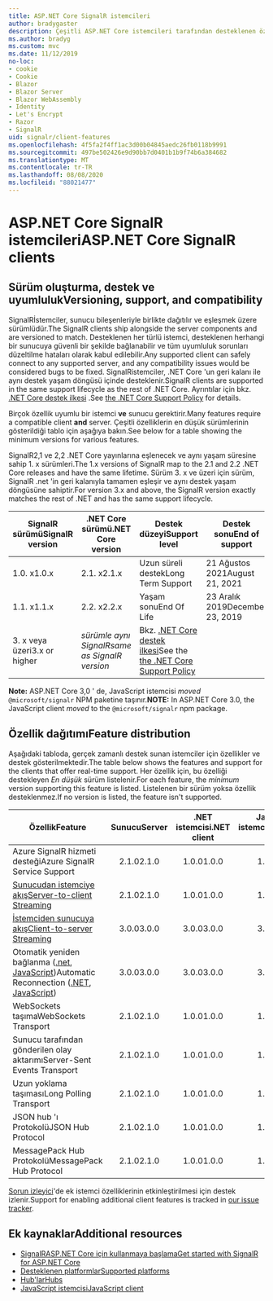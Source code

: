 ```yaml
---
title: ASP.NET Core SignalR istemcileri
author: bradygaster
description: Çeşitli ASP.NET Core istemcileri tarafından desteklenen özellikleri öğrenin SignalR .
ms.author: bradyg
ms.custom: mvc
ms.date: 11/12/2019
no-loc:
- cookie
- Cookie
- Blazor
- Blazor Server
- Blazor WebAssembly
- Identity
- Let's Encrypt
- Razor
- SignalR
uid: signalr/client-features
ms.openlocfilehash: 4f5fa2f4ff1ac3d00b04845aedc26fb0118b9991
ms.sourcegitcommit: 497be502426e9d90bb7d0401b1b9f74b6a384682
ms.translationtype: MT
ms.contentlocale: tr-TR
ms.lasthandoff: 08/08/2020
ms.locfileid: "88021477"
---
```

# <a name="aspnet-core-no-locsignalr-clients"></a><span data-ttu-id="85541-103">ASP.NET Core SignalR istemcileri</span><span class="sxs-lookup"><span data-stu-id="85541-103">ASP.NET Core SignalR clients</span></span>

## <a name="versioning-support-and-compatibility"></a><span data-ttu-id="85541-104">Sürüm oluşturma, destek ve uyumluluk</span><span class="sxs-lookup"><span data-stu-id="85541-104">Versioning, support, and compatibility</span></span>

<span data-ttu-id="85541-105">SignalRİstemciler, sunucu bileşenleriyle birlikte dağıtılır ve eşleşmek üzere sürümlüdür.</span><span class="sxs-lookup"><span data-stu-id="85541-105">The SignalR clients ship alongside the server components and are versioned to match.</span></span> <span data-ttu-id="85541-106">Desteklenen her türlü istemci, desteklenen herhangi bir sunucuya güvenli bir şekilde bağlanabilir ve tüm uyumluluk sorunları düzeltilme hataları olarak kabul edilebilir.</span><span class="sxs-lookup"><span data-stu-id="85541-106">Any supported client can safely connect to any supported server, and any compatibility issues would be considered bugs to be fixed.</span></span> <span data-ttu-id="85541-107">SignalRistemciler, .NET Core 'un geri kalanı ile aynı destek yaşam döngüsü içinde desteklenir.</span><span class="sxs-lookup"><span data-stu-id="85541-107">SignalR clients are supported in the same support lifecycle as the rest of .NET Core.</span></span> <span data-ttu-id="85541-108">Ayrıntılar için bkz. [.NET Core destek ilkesi](https://dotnet.microsoft.com/platform/support/policy/dotnet-core) .</span><span class="sxs-lookup"><span data-stu-id="85541-108">See [the .NET Core Support Policy](https://dotnet.microsoft.com/platform/support/policy/dotnet-core) for details.</span></span>

<span data-ttu-id="85541-109">Birçok özellik uyumlu bir istemci **ve** sunucu gerektirir.</span><span class="sxs-lookup"><span data-stu-id="85541-109">Many features require a compatible client **and** server.</span></span> <span data-ttu-id="85541-110">Çeşitli özelliklerin en düşük sürümlerinin gösterildiği tablo için aşağıya bakın.</span><span class="sxs-lookup"><span data-stu-id="85541-110">See below for a table showing the minimum versions for various features.</span></span>

<span data-ttu-id="85541-111">SignalR2,1 ve 2,2 .NET Core yayınlarına eşlenecek ve aynı yaşam süresine sahip 1. x sürümleri.</span><span class="sxs-lookup"><span data-stu-id="85541-111">The 1.x versions of SignalR map to the 2.1 and 2.2 .NET Core releases and have the same lifetime.</span></span> <span data-ttu-id="85541-112">Sürüm 3. x ve üzeri için sürüm, SignalR .net 'in geri kalanıyla tamamen eşleşir ve aynı destek yaşam döngüsüne sahiptir.</span><span class="sxs-lookup"><span data-stu-id="85541-112">For version 3.x and above, the SignalR version exactly matches the rest of .NET and has the same support lifecycle.</span></span>

| <span data-ttu-id="85541-113">SignalR sürümü</span><span class="sxs-lookup"><span data-stu-id="85541-113">SignalR version</span></span> | <span data-ttu-id="85541-114">.NET Core sürümü</span><span class="sxs-lookup"><span data-stu-id="85541-114">.NET Core version</span></span> | <span data-ttu-id="85541-115">Destek düzeyi</span><span class="sxs-lookup"><span data-stu-id="85541-115">Support level</span></span> | <span data-ttu-id="85541-116">Destek sonu</span><span class="sxs-lookup"><span data-stu-id="85541-116">End of support</span></span> |
| - | - | - | - |
| <span data-ttu-id="85541-117">1.0. x</span><span class="sxs-lookup"><span data-stu-id="85541-117">1.0.x</span></span> | <span data-ttu-id="85541-118">2.1. x</span><span class="sxs-lookup"><span data-stu-id="85541-118">2.1.x</span></span> | <span data-ttu-id="85541-119">Uzun süreli destek</span><span class="sxs-lookup"><span data-stu-id="85541-119">Long Term Support</span></span> | <span data-ttu-id="85541-120">21 Ağustos 2021</span><span class="sxs-lookup"><span data-stu-id="85541-120">August 21, 2021</span></span> |
| <span data-ttu-id="85541-121">1.1. x</span><span class="sxs-lookup"><span data-stu-id="85541-121">1.1.x</span></span> | <span data-ttu-id="85541-122">2.2. x</span><span class="sxs-lookup"><span data-stu-id="85541-122">2.2.x</span></span> | <span data-ttu-id="85541-123">Yaşam sonu</span><span class="sxs-lookup"><span data-stu-id="85541-123">End Of Life</span></span> | <span data-ttu-id="85541-124">23 Aralık 2019</span><span class="sxs-lookup"><span data-stu-id="85541-124">December 23, 2019</span></span> |
| <span data-ttu-id="85541-125">3. x veya üzeri</span><span class="sxs-lookup"><span data-stu-id="85541-125">3.x or higher</span></span> | <span data-ttu-id="85541-126">*sürümle aynı SignalR*</span><span class="sxs-lookup"><span data-stu-id="85541-126">*same as SignalR version*</span></span> | <span data-ttu-id="85541-127">Bkz. [.NET Core destek ilkesi](https://dotnet.microsoft.com/platform/support/policy/dotnet-core)</span><span class="sxs-lookup"><span data-stu-id="85541-127">See the [the .NET Core Support Policy](https://dotnet.microsoft.com/platform/support/policy/dotnet-core)</span></span> |

<span data-ttu-id="85541-128">**Note:** ASP.NET Core 3,0 ' de, JavaScript istemcisi *moved* `@microsoft/signalr` NPM paketine taşınır.</span><span class="sxs-lookup"><span data-stu-id="85541-128">**NOTE:** In ASP.NET Core 3.0, the JavaScript client *moved* to the `@microsoft/signalr` npm package.</span></span>

## <a name="feature-distribution"></a><span data-ttu-id="85541-129">Özellik dağıtımı</span><span class="sxs-lookup"><span data-stu-id="85541-129">Feature distribution</span></span>

<span data-ttu-id="85541-130">Aşağıdaki tabloda, gerçek zamanlı destek sunan istemciler için özellikler ve destek gösterilmektedir.</span><span class="sxs-lookup"><span data-stu-id="85541-130">The table below shows the features and support for the clients that offer real-time support.</span></span> <span data-ttu-id="85541-131">Her özellik için, bu özelliği destekleyen *En düşük* sürüm listelenir.</span><span class="sxs-lookup"><span data-stu-id="85541-131">For each feature, the *minimum* version supporting this feature is listed.</span></span> <span data-ttu-id="85541-132">Listelenen bir sürüm yoksa özellik desteklenmez.</span><span class="sxs-lookup"><span data-stu-id="85541-132">If no version is listed, the feature isn't supported.</span></span>

| <span data-ttu-id="85541-133">Özellik</span><span class="sxs-lookup"><span data-stu-id="85541-133">Feature</span></span> | <span data-ttu-id="85541-134">Sunucu</span><span class="sxs-lookup"><span data-stu-id="85541-134">Server</span></span> | <span data-ttu-id="85541-135">.NET istemcisi</span><span class="sxs-lookup"><span data-stu-id="85541-135">.NET client</span></span> | <span data-ttu-id="85541-136">JavaScript istemcisi</span><span class="sxs-lookup"><span data-stu-id="85541-136">JavaScript client</span></span> | <span data-ttu-id="85541-137">Java istemcisi</span><span class="sxs-lookup"><span data-stu-id="85541-137">Java client</span></span> |
| ---- | :-: | :-: | :-: | :-: |
| <span data-ttu-id="85541-138">Azure SignalR hizmeti desteği</span><span class="sxs-lookup"><span data-stu-id="85541-138">Azure SignalR Service Support</span></span> |<span data-ttu-id="85541-139">2.1.0</span><span class="sxs-lookup"><span data-stu-id="85541-139">2.1.0</span></span>|<span data-ttu-id="85541-140">1.0.0</span><span class="sxs-lookup"><span data-stu-id="85541-140">1.0.0</span></span>|<span data-ttu-id="85541-141">1.0.0</span><span class="sxs-lookup"><span data-stu-id="85541-141">1.0.0</span></span>|<span data-ttu-id="85541-142">1.0.0</span><span class="sxs-lookup"><span data-stu-id="85541-142">1.0.0</span></span>|
| [<span data-ttu-id="85541-143">Sunucudan istemciye akış</span><span class="sxs-lookup"><span data-stu-id="85541-143">Server-to-client Streaming</span></span>](xref:signalr/streaming)          |<span data-ttu-id="85541-144">2.1.0</span><span class="sxs-lookup"><span data-stu-id="85541-144">2.1.0</span></span>|<span data-ttu-id="85541-145">1.0.0</span><span class="sxs-lookup"><span data-stu-id="85541-145">1.0.0</span></span>|<span data-ttu-id="85541-146">1.0.0</span><span class="sxs-lookup"><span data-stu-id="85541-146">1.0.0</span></span>|<span data-ttu-id="85541-147">1.0.0</span><span class="sxs-lookup"><span data-stu-id="85541-147">1.0.0</span></span>|
| [<span data-ttu-id="85541-148">İstemciden sunucuya akış</span><span class="sxs-lookup"><span data-stu-id="85541-148">Client-to-server Streaming</span></span>](xref:signalr/streaming)          |<span data-ttu-id="85541-149">3.0.0</span><span class="sxs-lookup"><span data-stu-id="85541-149">3.0.0</span></span>|<span data-ttu-id="85541-150">3.0.0</span><span class="sxs-lookup"><span data-stu-id="85541-150">3.0.0</span></span>|<span data-ttu-id="85541-151">3.0.0</span><span class="sxs-lookup"><span data-stu-id="85541-151">3.0.0</span></span>|<span data-ttu-id="85541-152">3.0.0</span><span class="sxs-lookup"><span data-stu-id="85541-152">3.0.0</span></span>|
| <span data-ttu-id="85541-153">Otomatik yeniden bağlanma ([.net](/aspnet/core/signalr/dotnet-client?view=aspnetcore-3.0&tabs=visual-studio#handle-lost-connection), [JavaScript](/aspnet/core/signalr/javascript-client?view=aspnetcore-3.0#reconnect-clients))</span><span class="sxs-lookup"><span data-stu-id="85541-153">Automatic Reconnection ([.NET](/aspnet/core/signalr/dotnet-client?view=aspnetcore-3.0&tabs=visual-studio#handle-lost-connection), [JavaScript](/aspnet/core/signalr/javascript-client?view=aspnetcore-3.0#reconnect-clients))</span></span>          |<span data-ttu-id="85541-154">3.0.0</span><span class="sxs-lookup"><span data-stu-id="85541-154">3.0.0</span></span>|<span data-ttu-id="85541-155">3.0.0</span><span class="sxs-lookup"><span data-stu-id="85541-155">3.0.0</span></span>|<span data-ttu-id="85541-156">3.0.0</span><span class="sxs-lookup"><span data-stu-id="85541-156">3.0.0</span></span>|❌|
| <span data-ttu-id="85541-157">WebSockets taşıma</span><span class="sxs-lookup"><span data-stu-id="85541-157">WebSockets Transport</span></span> |<span data-ttu-id="85541-158">2.1.0</span><span class="sxs-lookup"><span data-stu-id="85541-158">2.1.0</span></span>|<span data-ttu-id="85541-159">1.0.0</span><span class="sxs-lookup"><span data-stu-id="85541-159">1.0.0</span></span>|<span data-ttu-id="85541-160">1.0.0</span><span class="sxs-lookup"><span data-stu-id="85541-160">1.0.0</span></span>|<span data-ttu-id="85541-161">1.0.0</span><span class="sxs-lookup"><span data-stu-id="85541-161">1.0.0</span></span>|
| <span data-ttu-id="85541-162">Sunucu tarafından gönderilen olay aktarımı</span><span class="sxs-lookup"><span data-stu-id="85541-162">Server-Sent Events Transport</span></span> |<span data-ttu-id="85541-163">2.1.0</span><span class="sxs-lookup"><span data-stu-id="85541-163">2.1.0</span></span>|<span data-ttu-id="85541-164">1.0.0</span><span class="sxs-lookup"><span data-stu-id="85541-164">1.0.0</span></span>|<span data-ttu-id="85541-165">1.0.0</span><span class="sxs-lookup"><span data-stu-id="85541-165">1.0.0</span></span>|❌|
| <span data-ttu-id="85541-166">Uzun yoklama taşıması</span><span class="sxs-lookup"><span data-stu-id="85541-166">Long Polling Transport</span></span> |<span data-ttu-id="85541-167">2.1.0</span><span class="sxs-lookup"><span data-stu-id="85541-167">2.1.0</span></span>|<span data-ttu-id="85541-168">1.0.0</span><span class="sxs-lookup"><span data-stu-id="85541-168">1.0.0</span></span>|<span data-ttu-id="85541-169">1.0.0</span><span class="sxs-lookup"><span data-stu-id="85541-169">1.0.0</span></span>|<span data-ttu-id="85541-170">3.0.0</span><span class="sxs-lookup"><span data-stu-id="85541-170">3.0.0</span></span>|
| <span data-ttu-id="85541-171">JSON hub 'ı Protokolü</span><span class="sxs-lookup"><span data-stu-id="85541-171">JSON Hub Protocol</span></span> |<span data-ttu-id="85541-172">2.1.0</span><span class="sxs-lookup"><span data-stu-id="85541-172">2.1.0</span></span>|<span data-ttu-id="85541-173">1.0.0</span><span class="sxs-lookup"><span data-stu-id="85541-173">1.0.0</span></span>|<span data-ttu-id="85541-174">1.0.0</span><span class="sxs-lookup"><span data-stu-id="85541-174">1.0.0</span></span>|<span data-ttu-id="85541-175">1.0.0</span><span class="sxs-lookup"><span data-stu-id="85541-175">1.0.0</span></span>|
| <span data-ttu-id="85541-176">MessagePack Hub Protokolü</span><span class="sxs-lookup"><span data-stu-id="85541-176">MessagePack Hub Protocol</span></span> |<span data-ttu-id="85541-177">2.1.0</span><span class="sxs-lookup"><span data-stu-id="85541-177">2.1.0</span></span>|<span data-ttu-id="85541-178">1.0.0</span><span class="sxs-lookup"><span data-stu-id="85541-178">1.0.0</span></span>|<span data-ttu-id="85541-179">1.0.0</span><span class="sxs-lookup"><span data-stu-id="85541-179">1.0.0</span></span>|❌|

<span data-ttu-id="85541-180">[Sorun izleyici](https://github.com/dotnet/AspNetCore/issues)'de ek istemci özelliklerinin etkinleştirilmesi için destek izlenir.</span><span class="sxs-lookup"><span data-stu-id="85541-180">Support for enabling additional client features is tracked in [our issue tracker](https://github.com/dotnet/AspNetCore/issues).</span></span>

## <a name="additional-resources"></a><span data-ttu-id="85541-181">Ek kaynaklar</span><span class="sxs-lookup"><span data-stu-id="85541-181">Additional resources</span></span>

* [<span data-ttu-id="85541-182">SignalRASP.NET Core için kullanmaya başlama</span><span class="sxs-lookup"><span data-stu-id="85541-182">Get started with SignalR for ASP.NET Core</span></span>](xref:tutorials/signalr)
* [<span data-ttu-id="85541-183">Desteklenen platformlar</span><span class="sxs-lookup"><span data-stu-id="85541-183">Supported platforms</span></span>](xref:signalr/supported-platforms)
* [<span data-ttu-id="85541-184">Hub'lar</span><span class="sxs-lookup"><span data-stu-id="85541-184">Hubs</span></span>](xref:signalr/hubs)
* [<span data-ttu-id="85541-185">JavaScript istemcisi</span><span class="sxs-lookup"><span data-stu-id="85541-185">JavaScript client</span></span>](xref:signalr/javascript-client)
